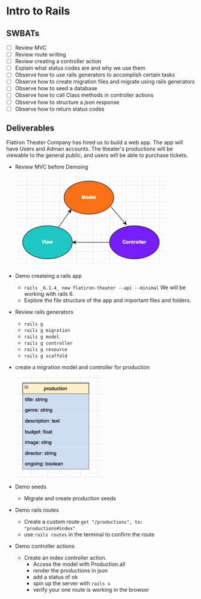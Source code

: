 # Intro to Rails
## SWBATs
- [ ] Review MVC
- [ ] Review route writing
- [ ] Review creating a controller action
- [ ] Explain what status codes are and why we use them
- [ ] Observe how to use rails generators to accomplish certain tasks
- [ ] Observe how to create migration files and migrate using rails generators
- [ ] Observe how to seed a database
- [ ] Observe how to call Class methods in controller actions
- [ ] Observe how to structure a json response
- [ ] Observe how to return status codes

## Deliverables

Flatiron Theater Company has hired us to build a web app. The app will have Users and Adman accounts. The theater's productions will be viewable to the general public, and users will be able to purchase tickets. 

- Review MVC before Demoing   

	![production image here](./assets/MVC.png)   

- Demo createing a rails app
    - `rails _6.1.4_ new flatiron-theater --api --minimal` We will be working with rails 6.
    - Explore the file structure of the app and important files and folders.
- Review rails generators 
	- `rails g`
	- `rails g migration`
	- `rails g model`
	- `rails g controller`
	- `rails g resource`
	- `rails g scaffold`
- create a migration model and controller for production   

	![production image here](./assets/production.png)   

- Demo seeds
	- Migrate and create production seeds
-  Demo rails routes 
	- Create a custom route `get "/productions", to: "productions#index"`
	- use `rails routes` in the terminal to confirm the route
- Demo controller actions 
	- Create an index controller action.
		- Access the model with Production.all
		- render the productions in json
		- add a status of ok
		- spin up the server with `rails s`
		- verify your one route is working in the browser




